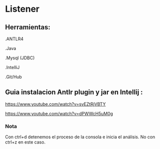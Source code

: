 # Listener

## Herramientas:

.ANTLR4

.Java

.Mysql (JDBC) 

.IntelliJ

.Git/Hub

## Guia instalacion Antlr plugin y jar en Intellij :

https://www.youtube.com/watch?v=svEZtRjVBTY

https://www.youtube.com/watch?v=dPWWcH5uM0g

### Nota

Con ctrl+d detenemos el proceso de la consola e inicia el análisis. No con ctrl+z en este caso.